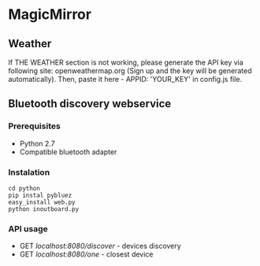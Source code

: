 # MagicMirror 

## Weather

If THE WEATHER section is not working, please generate the API key via following site: openweathermap.org
(Sign up and the key will be generated automatically). Then, paste it here - APPID: 'YOUR_KEY' in config.js file.

## Bluetooth discovery webservice

### Prerequisites
- Python 2.7
- Compatible bluetooth adapter

### Instalation
```
cd python
pip instal pybluez
easy_install web.py
python inoutboard.py
```

### API usage

- GET _localhost:8080/discover_ - devices discovery
- GET _localhost:8080/one_ - closest device
